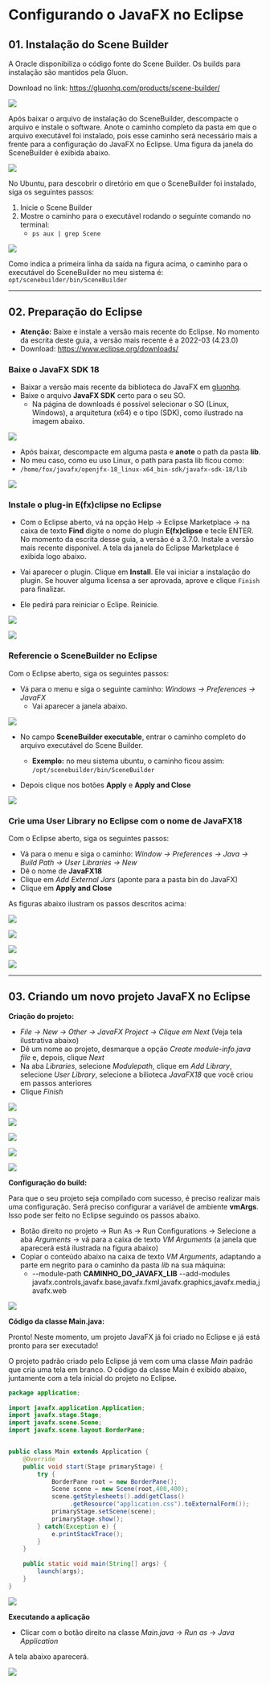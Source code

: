 # Configurando o JavaFX no Eclipse

## 01. Instalação do Scene Builder

A Oracle disponibiliza o código fonte do Scene Builder. Os builds para instalação são mantidos pela Gluon.

Download no link: https://gluonhq.com/products/scene-builder/

![](images/gluon.png)

Após baixar o arquivo de instalação do SceneBuilder, descompacte o arquivo e instale o software. Anote o caminho completo da pasta em que o arquivo executável foi instalado, pois esse caminho será necessário mais a frente para a configuração do JavaFX no Eclipse. Uma figura da janela do SceneBuilder é exibida abaixo.

![](images/scene.png)

No Ubuntu, para descobrir o diretório em que o SceneBuilder foi instalado, siga os seguintes passos:

1. Inicie o Scene Builder
2. Mostre o caminho para o executável rodando o seguinte comando no terminal: 
    - `ps aux | grep Scene`

![](images/terminal.png)

Como indica a primeira linha da saída na figura acima, o caminho para o executável do SceneBuilder no meu sistema é: `opt/scenebuilder/bin/SceneBuilder`

---

## 02. Preparação do Eclipse

- **Atenção:** Baixe e instale a versão mais recente do Eclipse. No momento da escrita deste guia, a versão mais recente é a 2022-03 (4.23.0)
 - Download: https://www.eclipse.org/downloads/


### Baixe o JavaFX SDK 18

- Baixar a versão mais recente da biblioteca do JavaFX em [gluonhq](https://gluonhq.com/products/javafx/).
- Baixe o arquivo **JavaFX SDK** certo para o seu SO.
    - Na página de downloads é possível selecionar o SO (Linux, Windows), a arquitetura (x64) e o tipo (SDK), como ilustrado na imagem abaixo.

![](images/gluon02.png)

- Após baixar, descompacte em alguma pasta e **anote** o path da pasta **lib**.
- No meu caso, como eu uso Linux, o path para pasta lib ficou como:
- `/home/fox/javafx/openjfx-18_linux-x64_bin-sdk/javafx-sdk-18/lib`

![](images/pasta_lib.png)


### Instale o plug-in E(fx)clipse no Eclipse

- Com o Eclipse aberto, vá na opção Help -> Eclipse Marketplace -> na caixa de texto **Find** digite o nome do plugin **E(fx)clipse** e tecle ENTER. No momento da escrita desse guia, a versão é a 3.7.0. Instale a versão mais recente disponível. A tela da janela do Eclipse Marketplace é exibida logo abaixo.

- Vai aparecer o plugin. Clique em **Install**. Ele vai iniciar a instalação do plugin. Se houver alguma licensa a ser aprovada, aprove e clique `Finish` para finalizar.

- Ele pedirá para reiniciar o Eclipe. Reinicie.

![](images/plugin01.png)

![](images/plugin02.png)


### Referencie o SceneBuilder no Eclipse

Com o Eclipse aberto, siga os seguintes passos:

- Vá para o menu e siga o seguinte caminho: *Windows -> Preferences -> JavaFX*
    - Vai aparecer a janela abaixo.

![](images/scene04.png)

- No campo **SceneBuilder executable**, entrar o caminho completo do arquivo executável do Scene Builder. 
    - **Exemplo:** no meu sistema ubuntu, o caminho ficou assim: `/opt/scenebuilder/bin/SceneBuilder`

- Depois clique nos botões **Apply** e **Apply and Close**

![](images/scene03.png)


### Crie uma User Library no Eclipse com o nome de JavaFX18

Com o Eclipse aberto, siga os seguintes passos:

- Vá para o menu e siga o caminho: *Window -> Preferences -> Java -> Build Path -> User Libraries -> New*
- Dê o nome de **JavaFX18**
- Clique em *Add External Jars* (aponte para a pasta bin do JavaFX)
- Clique em **Apply and Close**

As figuras abaixo ilustram os passos descritos acima:

![](images/tela01.png)

![](images/tela02.png)

![](images/tela03.png)

![](images/tela04.png)


---

## 03. Criando um novo projeto JavaFX no Eclipse

**Criação do projeto:**

- *File -> New -> Other -> JavaFX Project -> Clique em Next* (Veja tela ilustrativa abaixo)
- Dê um nome ao projeto, desmarque a opção *Create module-info.java file* e, depois, clique *Next*
- Na aba *Libraries*, selecione *Modulepath*, clique em *Add Library*, selecione *User Library*, selecione a bilioteca *JavaFX18* que você criou em passos anteriores
- Clique *Finish*

![](images/t01.png)

![](images/t02.png)

![](images/t03.png)

![](images/t04.png)

![](images/t05.png)



**Configuração do build:**

Para que o seu projeto seja compilado com sucesso, é preciso realizar mais uma configuração. Será preciso configurar a variável de ambiente **vmArgs**. Isso pode ser feito no Eclipse seguindo os passos abaixo.

- Botão direito no projeto -> Run As -> Run Configurations -> Selecione a aba *Arguments* -> vá para a caixa de texto *VM Arguments* (a janela que aparecerá está ilustrada na figura abaixo)
- Copiar o conteúdo abaixo na caixa de texto *VM Arguments*, adaptando a parte em negrito para o caminho da pasta *lib* na sua máquina:
    - --module-path **CAMINHO_DO_JAVAFX_LIB** --add-modules javafx.controls,javafx.base,javafx.fxml,javafx.graphics,javafx.media,javafx.web

![](images/r03.png)

**Código da classe Main.java:**

Pronto! Neste momento, um projeto JavaFX  já foi criado no Eclipse e já está pronto para ser executado!

O projeto padrão criado pelo Eclipse já vem com uma classe *Main* padrão que cria uma tela em branco. O código da classe Main é exibido abaixo, juntamente com a tela inicial do projeto no Eclipse.

```java
package application;
	
import javafx.application.Application;
import javafx.stage.Stage;
import javafx.scene.Scene;
import javafx.scene.layout.BorderPane;


public class Main extends Application {
	@Override
	public void start(Stage primaryStage) {
		try {
			BorderPane root = new BorderPane();
			Scene scene = new Scene(root,400,400);
			scene.getStylesheets().add(getClass()
				 .getResource("application.css").toExternalForm());
			primaryStage.setScene(scene);
			primaryStage.show();
		} catch(Exception e) {
			e.printStackTrace();
		}
	}
	
	public static void main(String[] args) {
		launch(args);
	}
}
```

![](images/t06.png)


**Executando a aplicação**

- Clicar com o botão direito na classe *Main.java* -> *Run as* -> *Java Application*

A tela abaixo aparecerá.

![](images/t09.png)